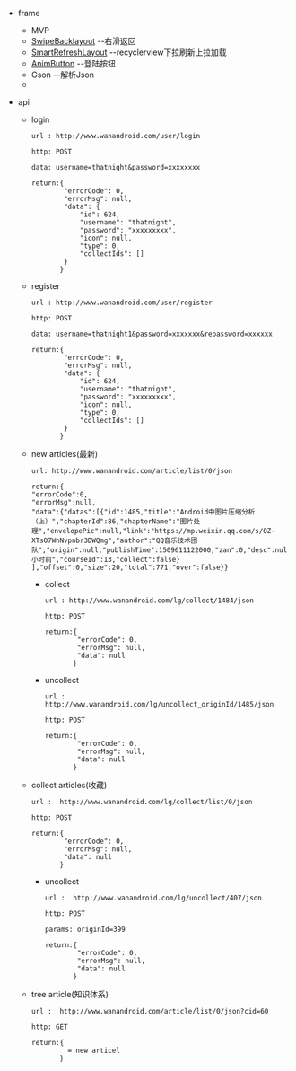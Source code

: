 
- frame
    - MVP
    - [SwipeBacklayout](https://github.com/ikew0ng/SwipeBackLayout) --右滑返回
    - [SmartRefreshLayout](https://github.com/scwang90/SmartRefreshLayout) --recyclerview下拉刷新上拉加载
    - [AnimButton](https://github.com/thatnight/AnimButton) --登陆按钮
    - Gson --解析Json
    - 

- api
    - login
    
        ```
        url : http://www.wanandroid.com/user/login
    
        http: POST
    
        data: username=thatnight&password=xxxxxxxx
    
        return:{
                "errorCode": 0,
                "errorMsg": null,
                "data": {
                    "id": 624,
                    "username": "thatnight",
                    "password": "xxxxxxxxx",
                    "icon": null,
                    "type": 0,
                    "collectIds": []
                }
               }
        ```
        
    - register
    
        ```
        url : http://www.wanandroid.com/user/register
    
        http: POST
    
        data: username=thatnight1&password=xxxxxxx&repassword=xxxxxx
    
        return:{
                "errorCode": 0,
                "errorMsg": null,
                "data": {
                    "id": 624,
                    "username": "thatnight",
                    "password": "xxxxxxxxx",
                    "icon": null,
                    "type": 0,
                    "collectIds": []
                }
               }
        ```
    - new articles(最新)
    
        ```
        url: http://www.wanandroid.com/article/list/0/json
        
        return:{
        "errorCode":0,
        "errorMsg":null,
        "data":{"datas":[{"id":1485,"title":"Android中图片压缩分析（上）","chapterId":86,"chapterName":"图片处理","envelopePic":null,"link":"https://mp.weixin.qq.com/s/QZ-XTsO7WnNvpnbr3DWQmg","author":"QQ音乐技术团队","origin":null,"publishTime":1509611122000,"zan":0,"desc":null,"visible":0,"niceDate":"2小时前","courseId":13,"collect":false}
        ],"offset":0,"size":20,"total":771,"over":false}}
       
        ```
        
        - collect
        
            ```
            url : http://www.wanandroid.com/lg/collect/1484/json
        
            http: POST
        
            return:{
                    "errorCode": 0,
                    "errorMsg": null,
                    "data": null
                   }
            ```
            
        - uncollect
        
            ```
            url :  http://www.wanandroid.com/lg/uncollect_originId/1485/json
        
            http: POST
        
            return:{
                    "errorCode": 0,
                    "errorMsg": null,
                    "data": null
                   }
            ```
        
    - collect articles(收藏)
    
        ```
        url :  http://www.wanandroid.com/lg/collect/list/0/json
    
        http: POST
    
        return:{
                "errorCode": 0,
                "errorMsg": null,
                "data": null
               }
        ```   
        
        - uncollect 
        
            ```
            url :  http://www.wanandroid.com/lg/uncollect/407/json
                
            http: POST
            
            params: originId=399
                
            return:{
                    "errorCode": 0,
                    "errorMsg": null,
                    "data": null
                   }
            ```
            
    - tree article(知识体系)
    
        ```
        url :  http://www.wanandroid.com/article/list/0/json?cid=60
    
        http: GET
    
        return:{
                 = new articel
               }
        ```           